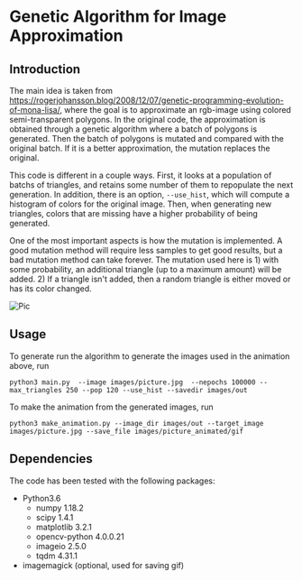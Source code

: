 # Genetic Algorithm for Image Approximation

## Introduction
The main idea is taken from https://rogerjohansson.blog/2008/12/07/genetic-programming-evolution-of-mona-lisa/, where the goal is to approximate an rgb-image using colored semi-transparent polygons. In the original code, the approximation is obtained through a genetic algorithm where a batch of polygons is generated. Then the batch of polygons is mutated and compared with the original batch. If it is a better approximation, the mutation replaces the original.

This code is different in a couple ways. First, it looks at a population of batchs of triangles, and retains some number of them to repopulate the next generation. In addition, there is an option, `--use_hist`, which will compute a histogram of colors for the original image. Then, when generating new triangles, colors that are missing have a higher probability of being generated.

One of the most important aspects is how the mutation is implemented. A good mutation method will require less samples to get good results, but a bad mutation method can take forever. The mutation used here is 1) with some probability, an additional triangle (up to a maximum amount) will be added. 2) If a triangle isn't added, then a random triangle is either moved or has its color changed.

![Pic](images/picture_animated.gif?raw=true "Pic")

## Usage
To generate run the algorithm to generate the images used in the animation above, run

`python3 main.py  --image images/picture.jpg  --nepochs 100000 --max_triangles 250 --pop 120 --use_hist --savedir images/out`

To make the animation from the generated images, run

`python3 make_animation.py --image_dir images/out --target_image images/picture.jpg --save_file images/picture_animated/gif`

## Dependencies
The code has been tested with the following packages:

* Python3.6
  * numpy 1.18.2
  * scipy 1.4.1
  * matplotlib 3.2.1
  * opencv-python 4.0.0.21  
  * imageio 2.5.0
  * tqdm 4.31.1
* imagemagick (optional, used for saving gif)


